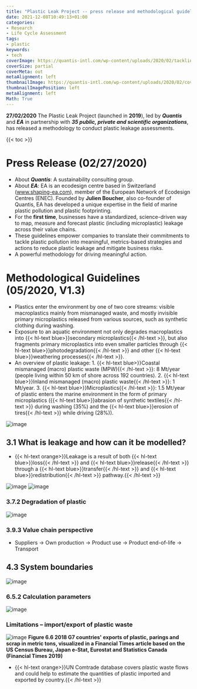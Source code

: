 ```yaml
---
title: "Plastic Leak Project -- press release and methodological guidelines"
date: 2021-12-08T10:49:13+01:00
categories:
- Research
- Life Cycle Assessment
tags:
- plastic
keywords:
- tech
coverImage: https://quantis-intl.com/wp-content/uploads/2020/02/tackling-plastic-pollution-cover.png
coverSize: partial
coverMeta: out
metaAlignment: left
thumbnailImage: https://quantis-intl.com/wp-content/uploads/2020/02/cover_plp-methodo-guidelines-e1582794363624-1024x688.png
thumbnailImagePosition: left
metaAlignment: left
Math: True
---
```

**27/02/2020**
The Plastic Leak Project (launched in **2019**), led by ***Quantis*** and ***EA*** in partnership with ***35 public, private and scientific organizations***, has released a methodology to conduct plastic leakage assessments.
<!--more-->
{{< toc >}}

# Press Release (02/27/2020)
* About ***Quantis***: A sustainability consulting group.
* About ***EA***: EA is an ecodesign centre based in Switzerland (www.shaping-ea.com), member of the European Network of Ecodesign Centres (ENEC). Founded by **Julien Boucher**, also co-founder of Quantis, EA has developed a unique expertise in the field of marine plastic pollution and plastic footprinting.
* For the **first time**, businesses have a standardized, science-driven way to map, measure and forecast plastic (including microplastic) leakage across their value chains.
* These guidelines empower companies to translate their commitments to tackle plastic pollution into meaningful, metrics-based strategies and actions to reduce plastic leakage and mitigate business risks.
* A powerful methodology for driving meaningful action.

# Methodological Guidelines (05/2020, V1.3)
* Plastics enter the environment by one of two core streams: visible macroplastics mainly from mismanaged waste, and mostly invisible primary microplastics released from various sources, such as synthetic clothing during washing.
* Exposure to an aquatic environment not only degrades macroplastics into
{{< hl-text blue>}}secondary microplastics{{< /hl-text >}}, but also fragments primary microplastics into even smaller particles through {{< hl-text blue>}}photodegradation{{< /hl-text >}} and other {{< hl-text blue>}}weathering processes{{< /hl-text >}}.
* An overview of plastic leakage: 1. {{< hl-text blue>}}Coastal mismanaged (macro) plastic waste (MPW){{< /hl-text >}}: 8 Mt/year (people living within 50 km of shore across 192 countries). 2. {{< hl-text blue>}}Inland mismanaged (macro) plastic waste{{< /hl-text >}}: 1 Mt/year. 3. {{< hl-text blue>}}Microplastics{{< /hl-text >}}: 1.5 Mt/year of plastic enters the marine environment in the form of primary microplastics ({{< hl-text blue>}}abrasion of synthetic textiles{{< /hl-text >}} during washing (35%) and the {{< hl-text blue>}}erosion of tires{{< /hl-text >}} while driving (28%)).

![image](https://user-images.githubusercontent.com/65668613/145440748-2beb0d1f-5ca1-4ac7-9ed0-45bfc796bfa4.png)

## 3.1 What is leakage and how can it be modelled?
* {{< hl-text orange>}}Leakage is a result of both {{< hl-text blue>}}loss{{< /hl-text >}} and {{< hl-text blue>}}release{{< /hl-text >}} through a {{< hl-text blue>}}transfer{{< /hl-text >}} and {{< hl-text blue>}}redistribution{{< /hl-text >}} pathway.{{< /hl-text >}}

![image](https://user-images.githubusercontent.com/65668613/145436052-ded3952f-95d0-4edb-8ebd-8d26192df7d4.png)
![image](https://user-images.githubusercontent.com/65668613/145437832-309e7b5f-9fe1-4981-8373-37c279dcf361.png)

### 3.7.2 Degradation of plastic
![image](https://user-images.githubusercontent.com/65668613/145458153-4eb5508f-fde1-4c87-bf8b-cbc172fd19c3.png)

### 3.9.3 Value chain perspective
* Suppliers -> Own production -> Product use -> Product end-of-life -> Transport

## 4.3 System boundaries
![image](https://user-images.githubusercontent.com/65668613/145463101-8425cd70-0e1f-421f-8046-1920df087423.png)

### 6.5.2 Calculation parameters
![image](https://user-images.githubusercontent.com/65668613/145464606-6c0109f5-c161-408c-843a-890c94312fad.png)

### Limitations – import/export of plastic waste
![image](https://user-images.githubusercontent.com/65668613/145466303-e1d76193-f6e5-480a-8761-21435739c824.png)
**Figure 6.6 2018 G7 countries' exports of plastic, parings and scrap in metric tons, visualized in a Financial Times article based on the US Census Bureau, Japan e-Stat, Eurostat and Statistics Canada (Financial Times 2019)**

* {{< hl-text orange>}}UN Comtrade database covers plastic waste flows and could help to estimate the quantities of plastic imported and exported by country.{{< /hl-text >}}
